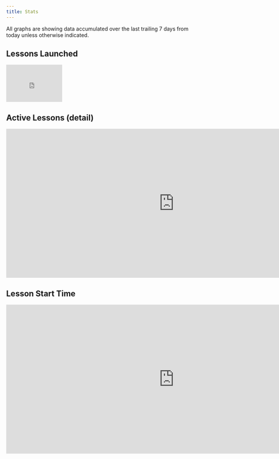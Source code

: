 ```yaml
---
title: Stats
---
```

All graphs are showing data accumulated over the last trailing 7 days from today unless otherwise indicated.

## Lessons Launched

<iframe src="https://grafana.networkreliability.engineering/d-solo/Rk4UO0DWk/nre-labs-telemetry?orgId=1&panelId=10" width=150" height="100" frameborder="0"></iframe>

## Active Lessons (detail)

<iframe src="https://grafana.networkreliability.engineering/d-solo/Rk4UO0DWk/nre-labs-telemetry?orgId=1&panelId=2" width="900" height="400" frameborder="0"></iframe>

## Lesson Start Time

<iframe src="https://grafana.networkreliability.engineering/d-solo/Rk4UO0DWk/nre-labs-telemetry?orgId=1&panelId=4" width="900" height="400" frameborder="0"></iframe>